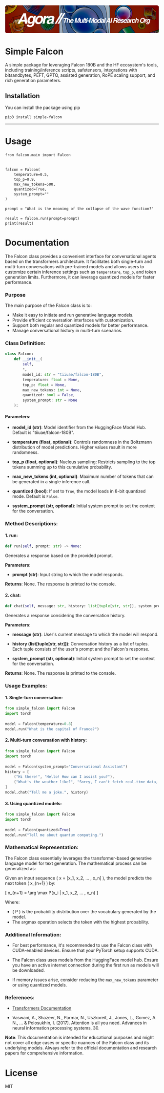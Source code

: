 [![Multi-Modality](agorabanner.png)](https://discord.gg/qUtxnK2NMf)

# Simple Falcon
A simple package for leveraging Falcon 180B and the HF ecosystem's tools, including training/inference scripts, safetensors, integrations with bitsandbytes, PEFT, GPTQ, assisted generation, RoPE scaling support, and rich generation parameters.


## Installation

You can install the package using pip

```bash
pip3 install simple-falcon
```
---

# Usage

```
from falcon.main import Falcon


falcon = Falcon(
    temperature=0.5, 
    top_p=0.9, 
    max_new_tokens=500,
    quantized=True,
    system_prompt=""
)

prompt = "What is the meaning of the collapse of the wave function?"

result = falcon.run(prompt=prompt)
print(result)
```

# Documentation

The Falcon class provides a convenient interface for conversational agents based on the transformers architecture. It facilitates both single-turn and multi-turn conversations with pre-trained models and allows users to customize certain inference settings such as `temperature`, `top_p`, and token generation limits. Furthermore, it can leverage quantized models for faster performance.

### Purpose

The main purpose of the Falcon class is to:
- Make it easy to initiate and run generative language models.
- Provide efficient conversation interfaces with customization.
- Support both regular and quantized models for better performance.
- Manage conversational history in multi-turn scenarios.

### Class Definition:

```python
class Falcon:
    def __init__(
        self,
        *,
        model_id: str = "tiiuae/falcon-180B",
        temperature: float = None,
        top_p: float = None,
        max_new_tokens: int = None,
        quantized: bool = False,
        system_prompt: str = None
    ):
```

#### Parameters:

- **model_id (str)**: Model identifier from the HuggingFace Model Hub. Default is "tiiuae/falcon-180B".
  
- **temperature (float, optional)**: Controls randomness in the Boltzmann distribution of model predictions. Higher values result in more randomness.
  
- **top_p (float, optional)**: Nucleus sampling: Restricts sampling to the top tokens summing up to this cumulative probability.
  
- **max_new_tokens (int, optional)**: Maximum number of tokens that can be generated in a single inference call.
  
- **quantized (bool)**: If set to `True`, the model loads in 8-bit quantized mode. Default is `False`.
  
- **system_prompt (str, optional)**: Initial system prompt to set the context for the conversation.

### Method Descriptions:

#### 1. run:

```python
def run(self, prompt: str) -> None:
```

Generates a response based on the provided prompt.

**Parameters**:
- **prompt (str)**: Input string to which the model responds.

**Returns**: None. The response is printed to the console.

#### 2. chat:

```python
def chat(self, message: str, history: list[tuple[str, str]], system_prompt: str = None) -> None:
```

Generates a response considering the conversation history.

**Parameters**:
- **message (str)**: User's current message to which the model will respond.
  
- **history (list[tuple[str, str]])**: Conversation history as a list of tuples. Each tuple consists of the user's prompt and the Falcon's response.
  
- **system_prompt (str, optional)**: Initial system prompt to set the context for the conversation.

**Returns**: None. The response is printed to the console.

### Usage Examples:

#### 1. Single-turn conversation:

```python
from simple_falcon import Falcon
import torch

model = Falcon(temperature=0.8)
model.run("What is the capital of France?")
```

#### 2. Multi-turn conversation with history:

```python
from simple_falcon import Falcon
import torch

model = Falcon(system_prompt="Conversational Assistant")
history = [
    ("Hi there!", "Hello! How can I assist you?"),
    ("What's the weather like?", "Sorry, I can't fetch real-time data, but I can provide general info.")
]
model.chat("Tell me a joke.", history)
```

#### 3. Using quantized models:

```python
from simple_falcon import Falcon
import torch

model = Falcon(quantized=True)
model.run("Tell me about quantum computing.")
```

### Mathematical Representation:

The Falcon class essentially leverages the transformer-based generative language model for text generation. The mathematical process can be generalized as:

Given an input sequence \( x = [x_1, x_2, ... , x_n] \), the model predicts the next token \( x_{n+1} \) by:

\[ x_{n+1} = \arg \max P(x_i | x_1, x_2, ... , x_n) \]

Where:
- \( P \) is the probability distribution over the vocabulary generated by the model.
- The argmax operation selects the token with the highest probability.

### Additional Information:

- For best performance, it's recommended to use the Falcon class with CUDA-enabled devices. Ensure that your PyTorch setup supports CUDA.
  
- The Falcon class uses models from the HuggingFace model hub. Ensure you have an active internet connection during the first run as models will be downloaded.
  
- If memory issues arise, consider reducing the `max_new_tokens` parameter or using quantized models.

### References:

- [Transformers Documentation](https://huggingface.co/transformers/)
  
- Vaswani, A., Shazeer, N., Parmar, N., Uszkoreit, J., Jones, L., Gomez, A. N., ... & Polosukhin, I. (2017). Attention is all you need. Advances in neural information processing systems, 30.

**Note**: This documentation is intended for educational purposes and might not cover all edge cases or specific nuances of the Falcon class and its underlying models. Always refer to the official documentation and research papers for comprehensive information.


# License
MIT



